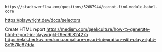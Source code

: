 	https://stackoverflow.com/questions/52067944/cannot-find-module-babel-core
https://playwright.dev/docs/selectors

Create HTML report 
https://medium.com/geekculture/how-to-generate-html-report-in-playwright-f9ec9b82427a
https://elaichenkov.medium.com/allure-report-integration-with-playwright-8c1570c67dda